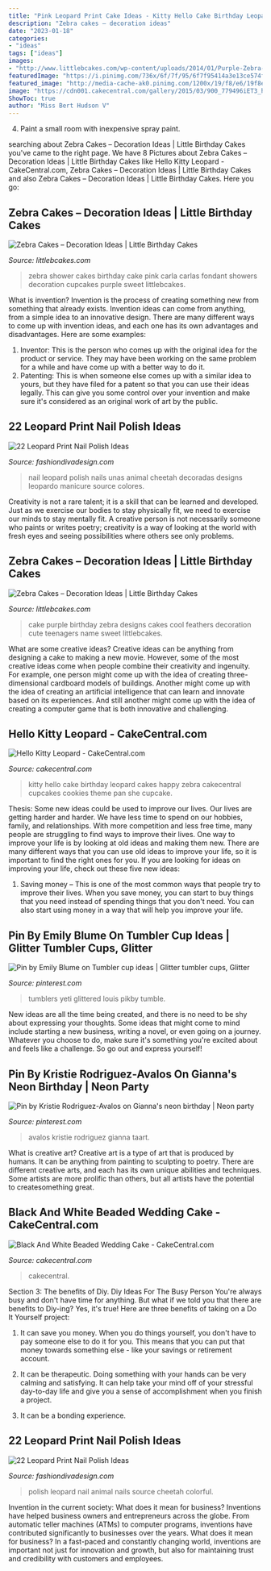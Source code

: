 ```yaml
---
title: "Pink Leopard Print Cake Ideas - Kitty Hello Cake Birthday Leopard Cakes Happy Zebra Cakecentral Cupcakes Cookies Theme Pan She Cupcake"
description: "Zebra cakes – decoration ideas"
date: "2023-01-18"
categories:
- "ideas"
tags: ["ideas"]
images:
- "http://www.littlebcakes.com/wp-content/uploads/2014/01/Purple-Zebra-Cake.jpg"
featuredImage: "https://i.pinimg.com/736x/6f/7f/95/6f7f95414a3e13ce574f892983170463.jpg"
featured_image: "http://media-cache-ak0.pinimg.com/1200x/19/f8/e6/19f8e6b2362e976599e8c0213d8b67d9.jpg"
image: "https://cdn001.cakecentral.com/gallery/2015/03/900_779496iET3_hello-kitty-leopard.jpg"
ShowToc: true
author: "Miss Bert Hudson V"
---
```



4. Paint a small room with inexpensive spray paint.

	

		
searching about Zebra Cakes – Decoration Ideas | Little Birthday Cakes you've came to the right page. We have 8 Pictures about Zebra Cakes – Decoration Ideas | Little Birthday Cakes like Hello Kitty Leopard - CakeCentral.com, Zebra Cakes – Decoration Ideas | Little Birthday Cakes and also Zebra Cakes – Decoration Ideas | Little Birthday Cakes. Here you go:
		
    
## Zebra Cakes – Decoration Ideas | Little Birthday Cakes

<img loading=lazy src="http://www.littlebcakes.com/wp-content/uploads/2014/01/Zebra-Birthday-Cake.jpg" onerror="this.onerror=null;this.src='https://tse2.mm.bing.net/th?id=OIP.lckXVAZoTM6Kz0tk-dK6YgHaIp&amp;pid=15.1';" alt="Zebra Cakes – Decoration Ideas | Little Birthday Cakes">

_Source: littlebcakes.com_

>zebra shower cakes birthday cake pink carla carlas fondant showers decoration cupcakes purple sweet littlebcakes. 

	

What is invention?
Invention is the process of creating something new from something that already exists. Invention ideas can come from anything, from a simple idea to an innovative design. There are many different ways to come up with invention ideas, and each one has its own advantages and disadvantages. Here are some examples: 
1. Inventor: This is the person who comes up with the original idea for the product or service. They may have been working on the same problem for a while and have come up with a better way to do it. 
2. Patenting: This is when someone else comes up with a similar idea to yours, but they have filed for a patent so that you can use their ideas legally. This can give you some control over your invention and make sure it's considered as an original work of art by the public. 

    
## 22 Leopard Print Nail Polish Ideas

<img loading=lazy src="http://www.fashiondivadesign.com/wp-content/uploads/2013/03/Leopard-Print-Nail-Polish-12.jpg" onerror="this.onerror=null;this.src='https://tse4.mm.bing.net/th?id=OIP.mWwUJs0lL9RCP4yU2WFogAHaFj&amp;pid=15.1';" alt="22 Leopard Print Nail Polish Ideas">

_Source: fashiondivadesign.com_

>nail leopard polish nails unas animal cheetah decoradas designs leopardo manicure source colores. 

	

Creativity is not a rare talent; it is a skill that can be learned and developed. Just as we exercise our bodies to stay physically fit, we need to exercise our minds to stay mentally fit. A creative person is not necessarily someone who paints or writes poetry; creativity is a way of looking at the world with fresh eyes and seeing possibilities where others see only problems.

    
## Zebra Cakes – Decoration Ideas | Little Birthday Cakes

<img loading=lazy src="http://www.littlebcakes.com/wp-content/uploads/2014/01/Purple-Zebra-Cake.jpg" onerror="this.onerror=null;this.src='https://tse3.mm.bing.net/th?id=OIP.9FLF1sxO89gi3PtxKDdR4wHaLJ&amp;pid=15.1';" alt="Zebra Cakes – Decoration Ideas | Little Birthday Cakes">

_Source: littlebcakes.com_

>cake purple birthday zebra designs cakes cool feathers decoration cute teenagers name sweet littlebcakes. 

	

What are some creative ideas?
Creative ideas can be anything from designing a cake to making a new movie. However, some of the most creative ideas come when people combine their creativity and ingenuity. For example, one person might come up with the idea of creating three-dimensional cardboard models of buildings. Another might come up with the idea of creating an artificial intelligence that can learn and innovate based on its experiences. And still another might come up with the idea of creating a computer game that is both innovative and challenging.

    
## Hello Kitty Leopard - CakeCentral.com

<img loading=lazy src="https://cdn001.cakecentral.com/gallery/2015/03/900_779496iET3_hello-kitty-leopard.jpg" onerror="this.onerror=null;this.src='https://tse3.mm.bing.net/th?id=OIP.sGmygL9a96rScBA7xbQW2gHaKt&amp;pid=15.1';" alt="Hello Kitty Leopard - CakeCentral.com">

_Source: cakecentral.com_

>kitty hello cake birthday leopard cakes happy zebra cakecentral cupcakes cookies theme pan she cupcake. 

	

Thesis: Some new ideas could be used to improve our lives.
Our lives are getting harder and harder. We have less time to spend on our hobbies, family, and relationships. With more competition and less free time, many people are struggling to find ways to improve their lives. One way to improve your life is by looking at old ideas and making them new. There are many different ways that you can use old ideas to improve your life, so it is important to find the right ones for you. If you are looking for ideas on improving your life, check out these five new ideas: 
1) Saving money – This is one of the most common ways that people try to improve their lives. When you save money, you can start to buy things that you need instead of spending things that you don't need. You can also start using money in a way that will help you improve your life.

    
## Pin By Emily Blume On Tumbler Cup Ideas | Glitter Tumbler Cups, Glitter

<img loading=lazy src="https://i.pinimg.com/736x/6f/7f/95/6f7f95414a3e13ce574f892983170463.jpg" onerror="this.onerror=null;this.src='https://tse4.mm.bing.net/th?id=OIP.CjX_fsvbC3Ga7uxCk3wFwQHaNO&amp;pid=15.1';" alt="Pin by Emily Blume on Tumbler cup ideas | Glitter tumbler cups, Glitter">

_Source: pinterest.com_

>tumblers yeti glittered louis pikby tumble. 

	

New ideas are all the time being created, and there is no need to be shy about expressing your thoughts. Some ideas that might come to mind include starting a new business, writing a novel, or even going on a journey. Whatever you choose to do, make sure it's something you're excited about and feels like a challenge. So go out and express yourself!

    
## Pin By Kristie Rodriguez-Avalos On Gianna&#039;s Neon Birthday | Neon Party

<img loading=lazy src="http://media-cache-ak0.pinimg.com/1200x/19/f8/e6/19f8e6b2362e976599e8c0213d8b67d9.jpg" onerror="this.onerror=null;this.src='https://tse2.mm.bing.net/th?id=OIP.SmDGW4ZvisTEwxIY6UmwpgHaJ4&amp;pid=15.1';" alt="Pin by Kristie Rodriguez-Avalos on Gianna&#039;s neon birthday | Neon party">

_Source: pinterest.com_

>avalos kristie rodriguez gianna taart. 

	

What is creative art?
Creative art is a type of art that is produced by humans. It can be anything from painting to sculpting to poetry. There are different creative arts, and each has its own unique abilities and techniques. Some artists are more prolific than others, but all artists have the potential to createsomething great.

    
## Black And White Beaded Wedding Cake - CakeCentral.com

<img loading=lazy src="https://cdn001.cakecentral.com/gallery/2015/03/900_787156Z7rP_black-and-white-beaded-wedding-cake.jpg" onerror="this.onerror=null;this.src='https://tse4.mm.bing.net/th?id=OIP.OBaFXXAtsBzkMBoJM2NheAHaJ4&amp;pid=15.1';" alt="Black And White Beaded Wedding Cake - CakeCentral.com">

_Source: cakecentral.com_

>cakecentral. 

	

Section 3: The benefits of Diy.
Diy Ideas For The Busy Person
You're always busy and don't have time for anything. But what if we told you that there are benefits to Diy-ing? Yes, it's true! Here are three benefits of taking on a Do It Yourself project:

1. It can save you money. When you do things yourself, you don't have to pay someone else to do it for you. This means that you can put that money towards something else - like your savings or retirement account.

2. It can be therapeutic. Doing something with your hands can be very calming and satisfying. It can help take your mind off of your stressful day-to-day life and give you a sense of accomplishment when you finish a project.

3. It can be a bonding experience.

    
## 22 Leopard Print Nail Polish Ideas

<img loading=lazy src="http://www.fashiondivadesign.com/wp-content/uploads/2013/03/Leopard-Print-Nail-Polish-13-1024x768.jpg" onerror="this.onerror=null;this.src='https://tse4.mm.bing.net/th?id=OIP.oDzHAT9n7bYDj2Znue7q3AHaFj&amp;pid=15.1';" alt="22 Leopard Print Nail Polish Ideas">

_Source: fashiondivadesign.com_

>polish leopard nail animal nails source cheetah colorful. 

	

Invention in the current society: What does it mean for business?
Inventions have helped business owners and entrepreneurs across the globe. From automatic teller machines (ATMs) to computer programs, inventions have contributed significantly to businesses over the years. What does it mean for business? In a fast-paced and constantly changing world, inventions are important not just for innovation and growth, but also for maintaining trust and credibility with customers and employees.

